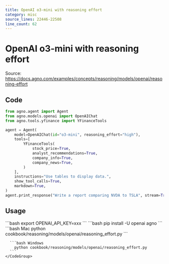 ```yaml
---
title: OpenAI o3-mini with reasoning effort
category: misc
source_lines: 22446-22508
line_count: 62
---
```


# OpenAI o3-mini with reasoning effort
Source: https://docs.agno.com/examples/concepts/reasoning/models/openai/reasoning-effort



## Code

```python cookbook/reasoning/models/openai/reasoning_effort.py
from agno.agent import Agent
from agno.models.openai import OpenAIChat
from agno.tools.yfinance import YFinanceTools

agent = Agent(
    model=OpenAIChat(id="o3-mini", reasoning_effort="high"),
    tools=[
        YFinanceTools(
            stock_price=True,
            analyst_recommendations=True,
            company_info=True,
            company_news=True,
        )
    ],
    instructions="Use tables to display data.",
    show_tool_calls=True,
    markdown=True,
)
agent.print_response("Write a report comparing NVDA to TSLA", stream=True)


```

## Usage

<Steps>
  <Snippet file="create-venv-step.mdx" />

  <Step title="Set your API key">
    ```bash
    export OPENAI_API_KEY=xxx
    ```
  </Step>

  <Step title="Install libraries">
    ```bash
    pip install -U openai agno
    ```
  </Step>

  <Step title="Run Agent">
    <CodeGroup>
      ```bash Mac
        python cookbook/reasoning/models/openai/reasoning_effort.py
      ```

      ```bash Windows
        python cookbook/reasoning/models/openai/reasoning_effort.py
      ```
    </CodeGroup>
  </Step>
</Steps>



